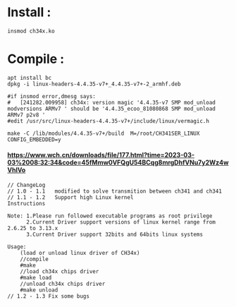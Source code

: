 # Install :
`insmod ch34x.ko`

# Compile :
```
apt install bc
dpkg -i linux-headers-4.4.35-v7+_4.4.35-v7+-2_armhf.deb

#if insmod error,dmesg says:
#	[241282.009958] ch34x: version magic '4.4.35-v7 SMP mod_unload modversions ARMv7 ' should be '4.4.35_ecoo_81080868 SMP mod_unload ARMv7 p2v8 '
#edit /usr/src/linux-headers-4.4.35-v7+/include/linux/vermagic.h

make -C /lib/modules/4.4.35-v7+/build  M=/root/CH341SER_LINUX  CONFIG_EMBEDDED=y

```



#### https://www.wch.cn/downloads/file/177.html?time=2023-03-03%2008:32:34&code=45fMmw0VFQgU54BCqg8mrgDhfVNu7y2Wz4wVhlVo

```
// ChangeLog 
// 1.0 - 1.1   modified to solve transmition between ch341 and ch341
// 1.1 - 1.2   Support high Linux kernel
Instructions

Note: 1.Please run followed executable programs as root privilege
      2.Current Driver support versions of linux kernel range from 2.6.25 to 3.13.x
      3.Current Driver support 32bits and 64bits linux systems

Usage:
	(load or unload linux driver of CH34x)
	//compile 
	#make
	//load ch34x chips driver
	#make load
	//unload ch34x chips driver
	#make unload
// 1.2 - 1.3 Fix some bugs			

```